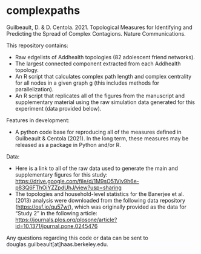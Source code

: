 # complexpaths
Guilbeault, D. & D. Centola. 2021. Topological Measures for Identifying and Predicting the Spread of Complex Contagions. Nature Communications. 

This repository contains: 
-	Raw edgelists of Addhealth topologies (82 adolescent friend networks).
-	The largest connected component extracted from each Addhealth topology. 
-	An R script that calculates complex path length and complex centrality for all nodes in a given graph g (this includes methods for parallelization). 
-	An R script that replicates all of the figures from the manuscript and supplementary material using the raw simulation data generated for this experiment (data provided below).

Features in development: 
- A python code base for reproducing all of the measures defined in Guilbeault & Centola (2021). In the long term, these measures may be released as a package in Python and/or R.

Data: 
- Here is a link to all of the raw data used to generate the main and supplementary figures for this study: https://drive.google.com/file/d/1M9sO51Viv9h6e-p83Q6FThOiYZZpdUhJ/view?usp=sharing
- The topologies and household-level statistics for the Banerjee et al. (2013) analysis were downloaded from the following data repository (https://osf.io/qu57w/), which was originally provided as the data for “Study 2” in the following article: https://journals.plos.org/plosone/article?id=10.1371/journal.pone.0245476 

Any questions regarding this code or data can be sent to douglas.guilbeault[at]haas.berkeley.edu. 
